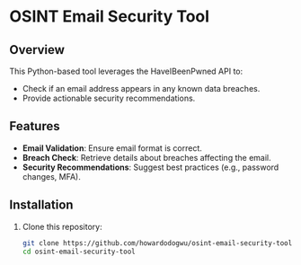 # OSINT Email Security Tool

## Overview
This Python-based tool leverages the HaveIBeenPwned API to:
- Check if an email address appears in any known data breaches.
- Provide actionable security recommendations.

## Features
- **Email Validation**: Ensure email format is correct.
- **Breach Check**: Retrieve details about breaches affecting the email.
- **Security Recommendations**: Suggest best practices (e.g., password changes, MFA).

## Installation
1. Clone this repository:
   ```bash
   git clone https://github.com/howardodogwu/osint-email-security-tool.git
   cd osint-email-security-tool
